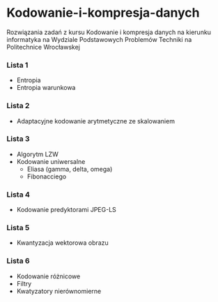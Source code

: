 # Kodowanie-i-kompresja-danych
Rozwiązania zadań z kursu Kodowanie i kompresja danych na kierunku informatyka na Wydziale Podstawowych Problemów Techniki na Politechnice Wrocławskej

### Lista 1
- Entropia
- Entropia warunkowa

### Lista 2
- Adaptacyjne kodowanie arytmetyczne ze skalowaniem

### Lista 3
- Algorytm LZW
- Kodowanie uniwersalne
	- Eliasa (gamma, delta, omega)
	- Fibonacciego

### Lista 4
- Kodowanie predyktorami JPEG-LS

### Lista 5
- Kwantyzacja wektorowa obrazu

### Lista 6
- Kodowanie różnicowe
- Filtry
- Kwatyzatory nierównomierne
